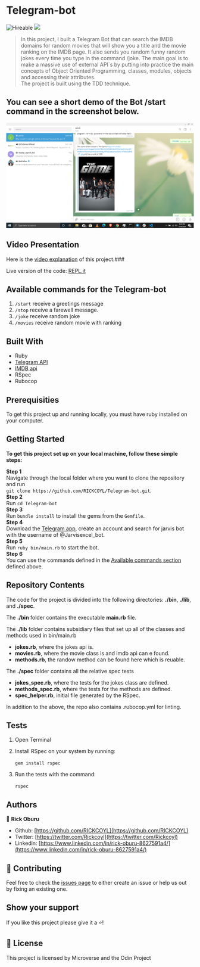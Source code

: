 # Telegram-bot

![Hireable](https://img.shields.io/badge/Hireable-yes-success) ![](https://img.shields.io/badge/-Microverse%20projects-blueviolet)

> In this project, I built a Telegram Bot that can search the IMDB domains for random movies that will show you a title and the movie ranking on the IMDB page. It also sends you random funny random jokes every time you type in the command /joke. The main goal is to make a massive use of external API`s by putting into practice the main concepts of Object Oriented Programming, classes, modules, objects and accessing their attributes.<br>
> The project is built using the TDD technique.

## You can see a short demo of the Bot /start command in the screenshot below.

![image](.github/Screenshot.png)

## Video Presentation

Here is the [video explanation](https://www.loom.com/share/4be084d711c04966b9da7eb2969214d7) of this project.###

Live version of the code: [REPL.it](https://repl.it/@rickoburu/Telegram-bot#bin/main.rb)

## Available commands for the Telegram-bot

1. `/start` receive a greetings message
2. `/stop` receive a farewell message.
3. `/joke` receive random joke
4. `/movies` receive random movie with ranking

## Built With

- Ruby
- [Telegram API](https://core.telegram.org/api)
- [IMDB api](https://rapidapi.com/apidojo/api/imdb8)
- RSpec
- Rubocop

## Prerequisities

To get this project up and running locally, you must have ruby installed on your computer.

## Getting Started

**To get this project set up on your local machine, follow these simple steps:**

**Step 1**<br>
Navigate through the local folder where you want to clone the repository and run<br>
`git clone https://github.com/RICKCOYL/Telegram-bot.git`.<br>
**Step 2**<br>
Run `cd Telegram-bot`<br>
**Step 3**<br>
Run `bundle install` to install the gems from the `Gemfile`.<br>
**Step 4**<br>
Download the [Telegram app](https://desktop.telegram.org/), create an account and search for jarvis bot with the username of @Jarvisexcel_bot.<br>
**Step 5**<br>
Run `ruby bin/main.rb` to start the bot.<br>
**Step 6**<br>
You can use the commands defined in the [Available commands section](#available-commands-for-the-master-search-bot) defined above.<br>

## Repository Contents

The code for the project is divided into the following directories: **./bin**, **./lib**, and **./spec**.

The **./bin** folder contains the executable **main.rb** file.

The **./lib** folder contains subsidiary files that set up all of the classes and methods used in bin/main.rb

- **jokes.rb**, where the jokes api is.
- **movies.rb**, where the movie class is and imdb api can e found.
- **methods.rb**, the randow method can be found here which is reuable.

The **./spec** folder contains all the relative spec tests

- **jokes_spec.rb**, where the tests for the jokes class are defined.
- **methods_spec.rb**, where the tests for the methods are defined.
- **spec_helper.rb**, initial file generated by the RSpec.

In addition to the above, the repo also contains .rubocop.yml for linting.

## Tests

1. Open Terminal

2. Install RSpec on your system by running:

   `gem install rspec`

3. Run the tests with the command:

   `rspec`

## Authors

👤 **Rick Oburu**

- Github: [https://github.com/RICKCOYL](https://github.com/RICKCOYL)
- Twitter: [https://twitter.com/Rickcoyl](https://twitter.com/Rickcoyl)
- Linkedin: [https://www.linkedin.com/in/rick-oburu-8627591a4/](https://www.linkedin.com/in/rick-oburu-8627591a4/)

## 🤝 Contributing

Feel free to check the [issues page](https://github.com/RICKCOYL/Telegram-bot/issues) to either create an issue or help us out by fixing an existing one.

## Show your support

If you like this project please give it a ⭐️!

## 📝 License

This project is licensed by Microverse and the Odin Project
